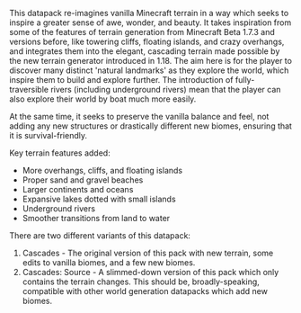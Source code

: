 This datapack re-imagines vanilla Minecraft terrain in a way which seeks to inspire a greater sense of awe, wonder, and beauty. It takes inspiration from some of the features of terrain generation from Minecraft Beta 1.7.3 and versions before, like towering cliffs, floating islands, and crazy overhangs, and integrates them into the elegant, cascading terrain made possible by the new terrain generator introduced in 1.18. The aim here is for the player to discover many distinct 'natural landmarks' as they explore the world, which inspire them to build and explore further. The introduction of fully-traversible rivers (including underground rivers) mean that the player can also explore their world by boat much more easily.

At the same time, it seeks to preserve the vanilla balance and feel, not adding any new structures or drastically different new biomes, ensuring that it is survival-friendly.

Key terrain features added:

- More overhangs, cliffs, and floating islands
- Proper sand and gravel beaches
- Larger continents and oceans
- Expansive lakes dotted with small islands
- Underground rivers
- Smoother transitions from land to water

There are two different variants of this datapack:

1. Cascades - The original version of this pack with new terrain, some edits to vanilla biomes, and a few new biomes.
2. Cascades: Source - A slimmed-down version of this pack which only contains the terrain changes. This should be, broadly-speaking, compatible with other world generation datapacks which add new biomes.
